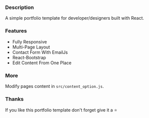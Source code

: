 ### Description

A simple portfolio template for developer/designers built with React. 

### Features

- Fully Responsive
- Multi-Page Layout
- Contact Form With EmailJs
- React-Bootstrap
- Edit Content From One Place


### More

Modify pages content in  `src/content_option.js`.

### Thanks

If you like this portfolio template don't forget give it a ⭐ 
